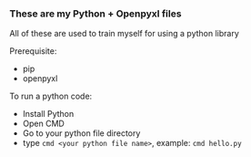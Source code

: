 ### These are my Python + Openpyxl files

All of these are used to train myself for using a python library

Prerequisite:
- pip
- openpyxl

To run a python code:
- Install Python
- Open CMD
- Go to your python file directory
- type `cmd <your python file name>`, example: `cmd hello.py`
